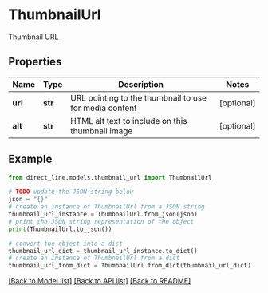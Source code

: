 # ThumbnailUrl

Thumbnail URL

## Properties

Name | Type | Description | Notes
------------ | ------------- | ------------- | -------------
**url** | **str** | URL pointing to the thumbnail to use for media content | [optional] 
**alt** | **str** | HTML alt text to include on this thumbnail image | [optional] 

## Example

```python
from direct_line.models.thumbnail_url import ThumbnailUrl

# TODO update the JSON string below
json = "{}"
# create an instance of ThumbnailUrl from a JSON string
thumbnail_url_instance = ThumbnailUrl.from_json(json)
# print the JSON string representation of the object
print(ThumbnailUrl.to_json())

# convert the object into a dict
thumbnail_url_dict = thumbnail_url_instance.to_dict()
# create an instance of ThumbnailUrl from a dict
thumbnail_url_from_dict = ThumbnailUrl.from_dict(thumbnail_url_dict)
```
[[Back to Model list]](../README.md#documentation-for-models) [[Back to API list]](../README.md#documentation-for-api-endpoints) [[Back to README]](../README.md)


